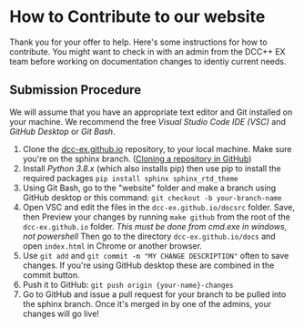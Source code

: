 # How to Contribute to our website

Thank you for your offer to help. Here's some instructions for how to contribute. You might want to check in with an admin from the DCC++ EX team before working on documentation changes to identiy current needs.

## Submission Procedure

We will assume that you have an appropriate text editor and Git installed on your machine. We recommend the free _Visual Studio Code IDE (VSC)_ and _GitHub Desktop_ or _Git Bash_.

1. Clone the [dcc-ex.github.io](https://github.com/DCC-EX/dcc-ex.github.io/tree/sphinx) repository, to your local machine. Make sure you're on the sphinx branch. ([Cloning a repository in GitHub](https://help.github.com/en/github/creating-cloning-and-archiving-repositories/cloning-a-repository))
2. Install _Python 3.8.x_ (which also installs pip) then use pip to install the required packages ```pip install sphinx sphinx_rtd_theme```
3. Using Git Bash, go to the "website" folder and make a branch using GitHub desktop or this command: ```git checkout -b your-branch-name```
4. Open VSC and edit the files in the ```dcc-ex.github.io/docsrc``` folder. Save, then Preview your changes by running ```make github``` from the root of the ```dcc-ex.github.io``` folder. *This must be done from cmd.exe in windows, not powershell* Then go to the directory ```dcc-ex.github.io/docs``` and open ```index.html``` in Chrome or another browser.
5. Use ```git add``` and ```git commit -m "MY CHANGE DESCRIPTION"``` often to save changes. If you're using GitHub desktop these are combined in the commit button.
6. Push it to GitHub: ```git push origin {your-name}-changes```
8. Go to GitHub and issue a pull request for your branch to be pulled into the sphinx branch. Once it's merged in by one of the admins, your changes will go live!
